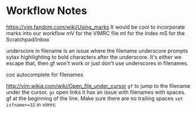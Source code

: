 
# Workflow Notes
https://vim.fandom.com/wiki/Using_marks
It would be cool to incorporate marks into our workflow
mV for the VIMRC file
mI for the Index
mS for the Scratchpad/Inbox

underscore in filename is an issue where the filename underscore prompts sytax highilighting to bold characters after the underscore. It's either we escape that, then gf won't work or just don't use underscores in filenames.

coc autocomplete for filenames

http://vim.wikia.com/wiki/Open_file_under_cursor
`gf` to jump to the filename under the cursor.
`gx` open links
    it has an issue with filenames with spaces. 
    gf at the beginning of the line. 
    Make sure there are no trailing spaces
    `set isfname+=32` in vimrc


